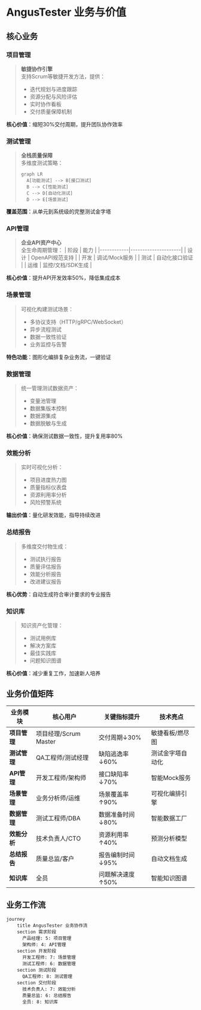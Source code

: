 # AngusTester 业务与价值

## 核心业务

### 项目管理
> **敏捷协作引擎**  
> 支持Scrum等敏捷开发方法，提供：
> - 迭代规划与进度跟踪
> - 资源分配与风险评估
> - 实时协作看板
> - 交付质量保障机制

<el-icon><Position /></el-icon> **核心价值**：缩短30%交付周期，提升团队协作效率

### 测试管理
> **全栈质量保障**  
> 多维度测试策略：
> ```mermaid
> graph LR
>   A[功能测试] --> B[接口测试]
>   B --> C[性能测试]
>   C --> D[自动化测试]
>   D --> E[场景测试]
> ```
<el-icon><Position /></el-icon> **覆盖范围**：从单元到系统级的完整测试金字塔

### API管理
> **企业API资产中心**  
> 全生命周期管理：
> | 阶段       | 能力                |
> |------------|---------------------|
> | 设计       | OpenAPI规范支持     |
> | 开发       | 调试/Mock服务       |
> | 测试       | 自动化接口验证      |
> | 运维       | 监控/文档/SDK生成   |

<el-icon><Position /></el-icon> **核心价值**：提升API开发效率50%，降低集成成本

### 场景管理
> 可视化构建测试场景：
> - 多协议支持（HTTP/gRPC/WebSocket）
> - 异步流程测试
> - 数据一致性验证
> - 业务监控与告警

<el-icon><Position /></el-icon> **特色功能**：图形化编排复杂业务流，一键验证

### 数据管理
> 统一管理测试数据资产：
> - 变量池管理
> - 数据集版本控制
> - 数据源集成
> - 数据脱敏与生成

<el-icon><Position /></el-icon> **核心价值**：确保测试数据一致性，提升复用率80%

### 效能分析
> 实时可视化分析：
> - 项目进度热力图
> - 质量指标仪表盘
> - 资源利用率分析
> - 风险预警系统

<el-icon><Position /></el-icon> **输出价值**：量化研发效能，指导持续改进

### 总结报告
> 多维度交付物生成：
> - 测试执行报告
> - 质量评估报告
> - 效能分析报告
> - 改进建议报告

<el-icon><Position /></el-icon> **核心优势**：自动生成符合审计要求的专业报告

### 知识库
> 知识资产化管理：
> - 测试用例库
> - 解决方案库
> - 最佳实践库
> - 问题知识图谱

<el-icon><Position /></el-icon> **核心价值**：减少重复工作，加速新人培养

## 业务价值矩阵

| 业务模块 | 核心用户 | 关键指标提升 | 技术亮点 |
|----------|----------|--------------|----------|
| **项目管理** | 项目经理/Scrum Master | 交付周期↓30% | 敏捷看板/燃尽图 |
| **测试管理** | QA工程师/测试经理 | 缺陷逃逸率↓60% | 测试金字塔自动化 |
| **API管理** | 开发工程师/架构师 | 接口缺陷率↓70% | 智能Mock服务 |
| **场景管理** | 业务分析师/运维 | 场景覆盖率↑90% | 可视化编排引擎 |
| **数据管理** | 测试工程师/DBA | 数据准备时间↓80% | 智能数据工厂 |
| **效能分析** | 技术负责人/CTO | 资源利用率↑40% | 预测分析模型 |
| **总结报告** | 质量总监/客户 | 报告编制时间↓95% | 自动文档生成 |
| **知识库** | 全员 | 问题解决速度↑50% | 智能知识图谱 |

## 业务工作流

```mermaid
journey
    title AngusTester 业务协作流
    section 需求阶段
      产品经理: 5: 项目管理
      架构师: 4: API管理
    section 开发阶段
      开发工程师: 7: 场景管理
      测试工程师: 6: 数据管理
    section 测试阶段
      QA工程师: 8: 测试管理
    section 交付阶段
      技术负责人: 7: 效能分析
      质量总监: 6: 总结报告
      全员: 8: 知识库
```
